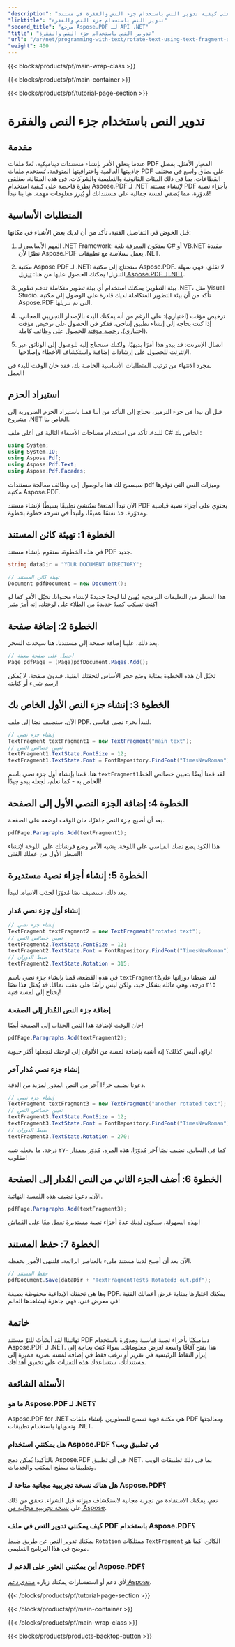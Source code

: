 ```yaml
---
"description": "تعرف على كيفية تدوير النص باستخدام جزء النص والفقرة في مستند PDF باستخدام Aspose.PDF لـ .NET."
"linktitle": "تدوير النص باستخدام جزء النص والفقرة"
"second_title": "مرجع Aspose.PDF لـ API .NET"
"title": "تدوير النص باستخدام جزء النص والفقرة"
"url": "/ar/net/programming-with-text/rotate-text-using-text-fragment-and-paragraph/"
"weight": 400
---
```


{{< blocks/products/pf/main-wrap-class >}}

{{< blocks/products/pf/main-container >}}

{{< blocks/products/pf/tutorial-page-section >}}

# تدوير النص باستخدام جزء النص والفقرة

## مقدمة

عندما يتعلق الأمر بإنشاء مستندات ديناميكية، تُعدّ ملفات PDF المعيار الأمثل. بفضل جاذبيتها العالمية واحترافيتها المتوقعة، تُستخدم ملفات PDF على نطاق واسع في مختلف القطاعات، بما في ذلك البيئات القانونية والتعليمية والشركات. في هذه المقالة، سنلقي نظرة فاحصة على كيفية استخدام Aspose.PDF لـ .NET لإنشاء مستند PDF بأجزاء نصية مُدوّرة، مما يُضفي لمسة جمالية على مستنداتك أو يُبرز معلومات مهمة. هيا بنا نبدأ!

## المتطلبات الأساسية

قبل الخوض في التفاصيل الفنية، تأكد من أن لديك بعض الأشياء في مكانها:

1. الفهم الأساسي لـ .NET Framework: ستكون المعرفة بلغة C# أو VB.NET مفيدة نظرًا لأن Aspose.PDF يعمل بسلاسة مع تطبيقات .NET.
  
2. مكتبة Aspose.PDF لـ .NET: ستحتاج إلى مكتبة Aspose.PDF. لا تقلق، فهي سهلة التنزيل! يمكنك الحصول عليها من هنا: [تنزيل Aspose.PDF لـ .NET](https://releases.aspose.com/pdf/net/).

3. بيئة التطوير: يمكنك استخدام أي بيئة تطوير متكاملة تدعم تطوير .NET، مثل Visual Studio. تأكد من أن بيئة التطوير المتكاملة لديك قادرة على الوصول إلى مكتبة Aspose.PDF التي تم تنزيلها.

4. ترخيص مؤقت (اختياري): على الرغم من أنه يمكنك البدء بالإصدار التجريبي المجاني، إذا كنت بحاجة إلى إنشاء تطبيق إنتاجي، ففكر في الحصول على ترخيص مؤقت (اختياري). [رخصة مؤقتة](https://purchase.aspose.com/temporary-license/) للحصول على وظائف كاملة.

5. اتصال الإنترنت: قد يبدو هذا أمرًا بديهيًا، ولكنك ستحتاج إليه للوصول إلى الوثائق عبر الإنترنت للحصول على إرشادات إضافية واستكشاف الأخطاء وإصلاحها.

بمجرد الانتهاء من ترتيب المتطلبات الأساسية الخاصة بك، فقد حان الوقت للبدء في العمل!

## استيراد الحزم

قبل أن نبدأ في جزء الترميز، نحتاج إلى التأكد من أننا قمنا باستيراد الحزم الضرورية إلى مشروع .NET الخاص بنا. 

للبدء، تأكد من استخدام مساحات الأسماء التالية في أعلى ملف C# الخاص بك:

```csharp
using System;
using System.IO;
using Aspose.Pdf;
using Aspose.Pdf.Text;
using Aspose.Pdf.Facades;
```

سيسمح لك هذا بالوصول إلى وظائف معالجة مستندات pdf وميزات النص التي توفرها مكتبة Aspose.PDF.

الآن تبدأ المتعة! سنُنشئ تطبيقًا بسيطًا لإنشاء مستند PDF يحتوي على أجزاء نصية قياسية ومدوّرة. خذ نفسًا عميقًا، ولنبدأ في شرحه خطوة بخطوة.

## الخطوة 1: تهيئة كائن المستند

في هذه الخطوة، سنقوم بإنشاء مستند PDF جديد.

```csharp
string dataDir = "YOUR DOCUMENT DIRECTORY";

// تهيئة كائن المستند
Document pdfDocument = new Document();
```

هذا السطر من التعليمات البرمجية يُهيئ لنا لوحةً جديدةً لإنشاء محتوانا. تخيّل الأمر كما لو كنت تسكب كميةً جديدةً من الطلاء على لوحتك. إنه أمرٌ مثير!

## الخطوة 2: إضافة صفحة

بعد ذلك، علينا إضافة صفحة إلى مستندنا. هنا سيحدث السحر.

```csharp
// احصل على صفحة معينة
Page pdfPage = (Page)pdfDocument.Pages.Add();
```

تخيّل أن هذه الخطوة بمثابة وضع حجر الأساس لتحفتك الفنية. فبدون صفحة، لا يُمكن رسم شيء أو كتابته!

## الخطوة 3: إنشاء جزء النص الأول الخاص بك

الآن، سنضيف نصًا إلى ملف PDF. لنبدأ بجزء نصي قياسي.

```csharp
// إنشاء جزء نصي
TextFragment textFragment1 = new TextFragment("main text");
// تعيين خصائص النص
textFragment1.TextState.FontSize = 12;
textFragment1.TextState.Font = FontRepository.FindFont("TimesNewRoman");
```

هنا، قمنا بإنشاء أول جزء نصي باسم `textFragment1`لقد قمنا أيضًا بتعيين خصائص الخط الخاص به - كما تعلم، لجعله يبدو جيدًا!

## الخطوة 4: إضافة الجزء النصي الأول إلى الصفحة

بعد أن أصبح جزء النص جاهزًا، حان الوقت لوضعه على الصفحة.

```csharp
pdfPage.Paragraphs.Add(textFragment1);
```

هذا الكود يضع نصك القياسي على اللوحة. يشبه الأمر وضع فرشاتك على اللوحة لإنشاء السطر الأول من عملك الفني!

## الخطوة 5: إنشاء أجزاء نصية مستديرة

بعد ذلك، سنضيف نصًا مُدوّرًا لجذب الانتباه. لنبدأ.

### إنشاء أول جزء نصي مُدار

```csharp
// إنشاء جزء نصي
TextFragment textFragment2 = new TextFragment("rotated text");
// تعيين خصائص النص
textFragment2.TextState.FontSize = 12;
textFragment2.TextState.Font = FontRepository.FindFont("TimesNewRoman");
// ضبط الدوران
textFragment2.TextState.Rotation = 315;
```

في هذه القطعة، قمنا بإنشاء جزء نصي باسم `textFragment2`لقد ضبطنا دورانها على ٣١٥ درجة، وهي مائلة بشكل جيد، ولكن ليس رأسًا على عقب تمامًا. قد يُمثل هذا نصًا يحتاج إلى لمسة فنية!

### إضافة جزء النص المُدار إلى الصفحة

حان الوقت لإضافة هذا النص الجذاب إلى الصفحة أيضًا!

```csharp
pdfPage.Paragraphs.Add(textFragment2);
```

رائع، أليس كذلك؟ إنه أشبه بإضافة لمسة من الألوان إلى لوحتك لتجعلها أكثر حيوية!

### إنشاء جزء نصي مُدار آخر

دعونا نضيف جزءًا آخر من النص المدور لمزيد من الدقة.

```csharp
// إنشاء جزء نصي
TextFragment textFragment3 = new TextFragment("another rotated text");
// تعيين خصائص النص
textFragment3.TextState.FontSize = 12;
textFragment3.TextState.Font = FontRepository.FindFont("TimesNewRoman");
// ضبط الدوران
textFragment3.TextState.Rotation = 270;
```

كما في السابق، نضيف نصًا آخر مُدوّرًا. هذه المرة، مُدوّر بمقدار ٢٧٠ درجة، ما يجعله شبه مقلوب!

## الخطوة 6: أضف الجزء الثاني من النص المُدار إلى الصفحة

الآن، دعونا نضيف هذه اللمسة النهائية.

```csharp
pdfPage.Paragraphs.Add(textFragment3);
```

بهذه السهولة، سيكون لديك عدة أجزاء نصية مستديرة تعمل معًا على القماش!

## الخطوة 7: حفظ المستند

الآن بعد أن أصبح لدينا مستند مليء بالعناصر الرائعة، فلننهي الأمور بحفظه.

```csharp
// حفظ المستند
pdfDocument.Save(dataDir + "TextFragmentTests_Rotated3_out.pdf");
```

وها هي تحفتك الإبداعية محفوظة بصيغة PDF. يمكنك اعتبارها بمثابة عرض أعمالك الفنية في معرض فني، فهي جاهزة ليشاهدها العالم!

## خاتمة

تهانينا! لقد أنشأتَ للتوّ مستند PDF ديناميكيًا بأجزاء نصية قياسية ومدوّرة باستخدام Aspose.PDF لـ .NET. هذا يفتح آفاقًا واسعة لعرض معلوماتك. سواءً كنتَ بحاجة إلى إبراز النقاط الرئيسية في تقرير أو ترغب فقط في إضافة لمسة بصرية مميزة إلى مستنداتك، ستساعدك هذه التقنيات على تحقيق أهدافك.

## الأسئلة الشائعة

### ما هو Aspose.PDF لـ .NET؟

Aspose.PDF for .NET هي مكتبة قوية تسمح للمطورين بإنشاء ملفات PDF ومعالجتها وتحويلها باستخدام تطبيقات .NET.

### هل يمكنني استخدام Aspose.PDF في تطبيق ويب؟

بالتأكيد! يُمكن دمج Aspose.PDF في أي تطبيق .NET، بما في ذلك تطبيقات الويب وتطبيقات سطح المكتب والخدمات.

### هل هناك نسخة تجريبية مجانية متاحة لـ Aspose.PDF؟

نعم، يمكنك الاستفادة من تجربة مجانية لاستكشاف ميزاته قبل الشراء. تحقق من ذلك على [نسخة تجريبية مجانية من Aspose](https://releases.aspose.com/).

### كيف يمكنني تدوير النص في ملف PDF باستخدام Aspose.PDF؟

يمكنك تدوير النص عن طريق ضبط `Rotation` ممتلكات `TextFragment` الكائن، كما هو موضح في هذا البرنامج التعليمي.

### أين يمكنني العثور على الدعم لـ Aspose.PDF؟

لأي دعم أو استفسارات يمكنك زيارة [منتدى دعم Aspose](https://forum.aspose.com/c/pdf/10).

{{< /blocks/products/pf/tutorial-page-section >}}

{{< /blocks/products/pf/main-container >}}

{{< /blocks/products/pf/main-wrap-class >}}

{{< blocks/products/products-backtop-button >}}